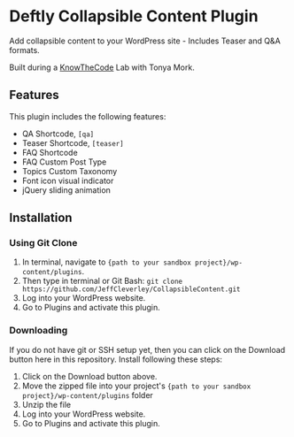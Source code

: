 # Deftly Collapsible Content Plugin

Add collapsible content to your WordPress site - Includes Teaser and Q&A formats.

Built during a [KnowTheCode](https://knowthecode.io) Lab with Tonya Mork.

## Features

This plugin includes the following features:

- QA Shortcode, `[qa]`
- Teaser Shortcode, `[teaser]`
- FAQ Shortcode
- FAQ Custom Post Type
- Topics Custom Taxonomy
- Font icon visual indicator
- jQuery sliding animation

## Installation

### Using Git Clone

1. In terminal, navigate to `{path to your sandbox project}/wp-content/plugins`.
2. Then type in terminal or Git Bash: `git clone https://github.com/JeffCleverley/CollapsibleContent.git`
4. Log into your WordPress website.
5. Go to Plugins and activate this plugin.

### Downloading

If you do not have git or SSH setup yet, then you can click on the Download button here in this repository.  Install following these steps:

1. Click on the Download button above.
2. Move the zipped file into your project's `{path to your sandbox project}/wp-content/plugins` folder
3. Unzip the file
4. Log into your WordPress website.
5. Go to Plugins and activate this plugin.